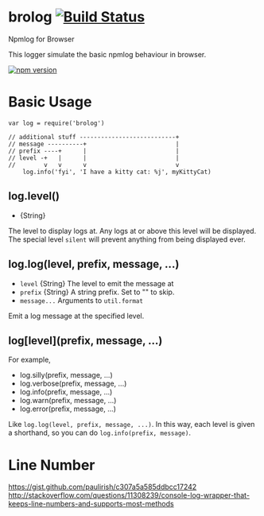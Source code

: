 # brolog  [![Build Status](https://travis-ci.org/zixia/brolog.svg?branch=master)](https://travis-ci.org/zixia/brolog)

Npmlog for Browser

This logger simulate the basic npmlog behaviour in browser.

[![npm version](https://badge.fury.io/js/brolog.svg)](https://badge.fury.io/js/brolog)

# Basic Usage

```
var log = require('brolog')

// additional stuff ---------------------------+
// message ----------+                         |
// prefix ----+      |                         |
// level -+   |      |                         |
//        v   v      v                         v
    log.info('fyi', 'I have a kitty cat: %j', myKittyCat)
```

## log.level()

* {String}

The level to display logs at.  Any logs at or above this level will be
displayed.  The special level `silent` will prevent anything from being
displayed ever.

## log.log(level, prefix, message, ...)

* `level` {String} The level to emit the message at
* `prefix` {String} A string prefix.  Set to "" to skip.
* `message...` Arguments to `util.format`

Emit a log message at the specified level.

## log\[level](prefix, message, ...)

For example,

* log.silly(prefix, message, ...)
* log.verbose(prefix, message, ...)
* log.info(prefix, message, ...)
* log.warn(prefix, message, ...)
* log.error(prefix, message, ...)

Like `log.log(level, prefix, message, ...)`.  In this way, each level is
given a shorthand, so you can do `log.info(prefix, message)`.

# Line Number

https://gist.github.com/paulirish/c307a5a585ddbcc17242
http://stackoverflow.com/questions/11308239/console-log-wrapper-that-keeps-line-numbers-and-supports-most-methods
